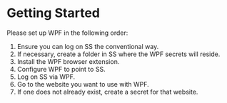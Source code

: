 [title]: # (Getting Started)
[tags]: # (XXX)
[priority]: # (10)

# Getting Started

Please set up WPF in the following order:

1. Ensure you can log on SS the conventional way.
1. If necessary, create a folder in SS where the WPF secrets will reside.
1. Install the WPF browser extension.
1. Configure WPF to point to SS.
1. Log on SS via WPF.
1. Go to the website you want to use with WPF.
1. If one does not already exist, create a secret for that website.
